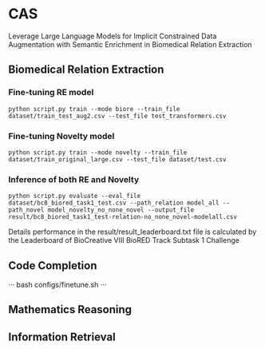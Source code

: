 # CAS
Leverage Large Language Models for Implicit Constrained Data Augmentation with Semantic Enrichment in Biomedical Relation Extraction
## Biomedical Relation Extraction
### Fine-tuning RE model
```
python script.py train --mode biore --train_file dataset/train_test_aug2.csv --test_file test_transformers.csv
```
### Fine-tuning Novelty model
```
python script.py train --mode novelty --train_file dataset/train_original_large.csv --test_file dataset/test.csv
```
### Inference of both RE and Novelty
```
python script.py evaluate --eval_file dataset/bc8_biored_task1_test.csv --path_relation model_all --path_novel model_novelty_no_none_novel --output_file result/bc8_biored_task1_test-relation-no_none_novel-modelall.csv
```
Details performance in the result/result_leaderboard.txt file is calculated by the Leaderboard of BioCreative VIII BioRED Track Subtask 1 Challenge
## Code Completion 
···
bash configs/finetune.sh
···
## Mathematics Reasoning
## Information Retrieval
